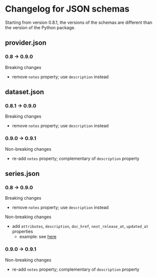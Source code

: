 # Changelog for JSON schemas

Starting from version 0.8.1, the versions of the schemas are different than the version of the Python package.

## provider.json

### 0.8 -> 0.9.0
Breaking changes
- remove `notes` property; use `description` instead


## dataset.json

### 0.8.1 -> 0.9.0
Breaking changes
- remove `notes` property; use `description` instead

### 0.9.0 -> 0.9.1
Non-breaking changes
- re-add `notes` property; complementary of `description` property


## series.json

### 0.8 -> 0.9.0
Breaking changes
- remove `notes` property; use `description` instead

Non-breaking changes
- add `attributes`, `description`, `doc_href`, `next_release_at`, `updated_at` properties
    - example: see [here](./tests/fixtures/provider3-json-data/dataset1/dataset.json)

### 0.9.0 -> 0.9.1
Non-breaking changes
- re-add `notes` property; complementary of `description` property
